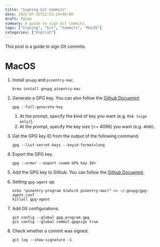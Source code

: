 ```yaml
---
title: "Signing Git Commits"
date: 2022-07-26T22:53:19+08:00
draft: false
summary: A guide to sign Git commits.
tags: ["Signing", "Git", "Commits", "MacOS"]
categories: ["English"]
---
```


This post is a guide to sign Git commits.

# MacOS

1. Install `gnupg` and `pinentry-mac`.

    ```shell
    brew install gnupg pinentry-mac
    ```

2. Generate a GPG key. You can also follow the [Github Docuemnt](https://docs.github.com/en/authentication/managing-commit-signature-verification/generating-a-new-gpg-key).

    ```shell
    gpg --full-generate-key
    ```
    1. At the prompt, specify the kind of key you want (e.g. `RSA (sign only)`).
    2. At the prompt, specify the key size (>= 4096) you want (e.g. `4096`).

3. Get the GPG key ID from the output of the following command.

    ```shell
    gpg --list-secret-keys --keyid-format=long
    ```

4. Export the GPG key.

    ```shell
    gpg --armor --export <some GPG key ID>
    ```

5. Add the GPG key to Github. You can follow the [Github Docuemnt](https://docs.github.com/en/authentication/managing-commit-signature-verification/adding-a-gpg-key-to-your-github-account).

6. Setting `gpg-agent` up.

    ```shell
    echo "pinentry-program $(which pinentry-mac)" >> ~/.gnupg/gpg-agent.conf
    killall gpg-agent
    ```

7. Add Git configurations.

    ```shell
    git config --global gpg.program gpg
    git config --global commit.gpgsign true
    ```

8. Check whether a commit was signed.

    ```shell
    git log --show-signature -1
    ```
